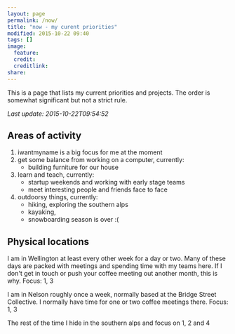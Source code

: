 ```yaml
---
layout: page
permalink: /now/
title: "now - my curent priorities"
modified: 2015-10-22 09:40
tags: []
image:
  feature: 
  credit: 
  creditlink: 
share: 
---
```


This is a page that lists my current priorities and projects. The order
is somewhat significant but not a strict rule. 

*Last update: 2015-10-22T09:54:52*

Areas of activity
-----------------

1. iwantmyname is a big focus for me at the moment
2. get some balance from working on a computer, currently:
    - building furniture for our house
3. learn and teach, currently:
    - startup weekends and working with early stage teams
    - meet interesting people and friends face to face
4. outdoorsy things, currently:
    - hiking, exploring the southern alps
    - kayaking, 
    - snowboarding season is over :(

Physical locations
------------------

I am in Wellington at least every other week for a day or two. Many of
these days are packed with meetings and spending time with my teams
here. If I don't get in touch or push your coffee meeting out another
month, this is why. Focus: 1, 3

I am in Nelson roughly once a week, normally based at the Bridge Street
Collective. I normally have time for one or two coffee meetings there.
Focus: 1, 3

The rest of the time I hide in the southern alps and focus on 1, 2 and
4
